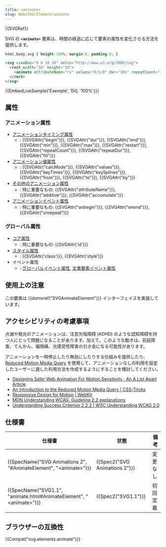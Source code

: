 ```yaml
---
title: <animate>
slug: Web/SVG/Element/animate
---
```


{{SVGRef}}

SVG の **`<animate>`** 要素は、時間の経過に応じて要素の属性を変化させる方法を提供します。

```css hidden
html,body,svg { height:100%; margin:0; padding:0; }
```

```html
<svg viewBox="0 0 10 10" xmlns="http://www.w3.org/2000/svg">
  <rect width="10" height="10">
    <animate attributeName="rx" values="0;5;0" dur="10s" repeatCount="indefinite" />
  </rect>
</svg>
```

{{EmbedLiveSample('Exemple', 150, '100%')}}

## 属性

### アニメーション属性

- [アニメーションタイミング属性](/ja/docs/Web/SVG/Attribute#Animation_Timing_Attributes)
  - : {{SVGAttr("begin")}}, {{SVGAttr("dur")}}, {{SVGAttr("end")}}, {{SVGAttr("min")}}, {{SVGAttr("max")}}, {{SVGAttr("restart")}}, {{SVGAttr("repeatCount")}}, {{SVGAttr("repeatDur")}}, {{SVGAttr("fill")}}
- [アニメーション値属性](/ja/docs/Web/SVG/Attribute#Animation_Value_Attributes)
  - : {{SVGAttr("calcMode")}}, {{SVGAttr("values")}}, {{SVGAttr("keyTimes")}}, {{SVGAttr("keySplines")}}, {{SVGAttr("from")}}, {{SVGAttr("to")}}, {{SVGAttr("by")}}
- [その他のアニメーション属性](/ja/docs/Web/SVG/Attribute#Animation_Attributes)
  - : 特に重要なもの: {{SVGAttr("attributeName")}}, {{SVGAttr("additive")}}, {{SVGAttr("accumulate")}}
- [アニメーションイベント属性](/ja/docs/Web/SVG/Attribute/Events#Animation_Event_Attributes)
  - : 特に重要なもの: {{SVGAttr("onbegin")}}, {{SVGAttr("onend")}}, {{SVGAttr("onrepeat")}}

### グローバル属性

- [コア属性](/ja/docs/Web/SVG/Attribute/Core)
  - : 特に重要なもの: {{SVGAttr('id')}}
- [スタイル属性](/ja/docs/Web/SVG/Attribute/Styling)
  - : {{SVGAttr('class')}}, {{SVGAttr('style')}}
- イベント属性
  - : [グローバルイベント属性](/ja/docs/Web/SVG/Attribute/Events#Global_Event_Attributes), [文書要素イベント属性](/ja/docs/Web/SVG/Attribute/Events#Document_Element_Event_Attributes)

## 使用上の注意

この要素は {{domxref("SVGAnimateElement")}} インターフェイスを実装しています。

## アクセシビリティの考慮事項

点滅や発光のアニメーションは、注意欠陥障碍 (ADHD) のような認知障碍を持つ人にとって問題になることがあります。加えて、このような動きは、前庭障害、てんかん、偏頭痛、光感受性障害の引き金になる可能性があります。

アニメーションを一時停止したり無効にしたりする仕組みを提供したり、 [Reduced Motion Media Query](/ja/docs/Web/CSS/@media/prefers-reduced-motion) を使用して、アニメーションなしの利用を設定したユーザーに適した利用方法を作成するようにすることを検討してください。

- [Designing Safer Web Animation For Motion Sensitivity · An A List Apart Article](https://alistapart.com/article/designing-safer-web-animation-for-motion-sensitivity)
- [An Introduction to the Reduced Motion Media Query | CSS-Tricks](https://css-tricks.com/introduction-reduced-motion-media-query/)
- [Responsive Design for Motion | WebKit](https://webkit.org/blog/7551/responsive-design-for-motion/)
- [MDN Understanding WCAG, Guideline 2.2 explanations](/ja/docs/Web/Accessibility/Understanding_WCAG/Operable#Guideline_2.2_%E2%80%94_Enough_Time_Provide_users_enough_time_to_read_and_use_content)
- [Understanding Success Criterion 2.2.2 | W3C Understanding WCAG 2.0](https://www.w3.org/TR/UNDERSTANDING-WCAG20/time-limits-pause.html)

## 仕様書

| 仕様書                                                                                           | 状態                                     | 備考     |
| ------------------------------------------------------------------------------------------------ | ---------------------------------------- | -------- |
| {{SpecName("SVG Animations 2", "#AnimateElement", "&lt;animate&gt;")}}     | {{Spec2("SVG Animations 2")}} | 変更なし |
| {{SpecName("SVG1.1", "animate.html#AnimateElement", "&lt;animate&gt;")}} | {{Spec2("SVG1.1")}}                 | 初回定義 |

## ブラウザーの互換性

{{Compat("svg.elements.animate")}}
